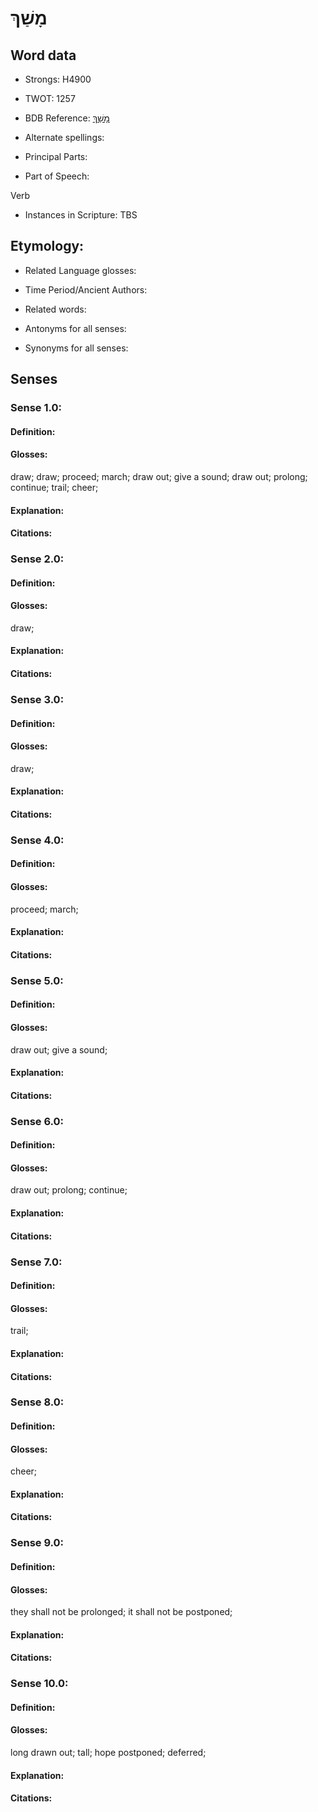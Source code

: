 # מָשַׁךְ

<!-- Status: S2="NeedsEdits" -->
<!-- Lexica used for edits:   -->

## Word data

* Strongs: H4900

* TWOT: 1257

* BDB Reference: [מָשַׁךְ](rc://en/bdb/dict/m.du.aa)

* Alternate spellings:

* Principal Parts:

* Part of Speech:

Verb

* Instances in Scripture: TBS

## Etymology:

* Related Language glosses:

* Time Period/Ancient Authors:

* Related words:

* Antonyms for all senses:

* Synonyms for all senses:

## Senses

### Sense 1.0:

#### Definition:

#### Glosses:

draw; draw; proceed; march; draw out; give a sound; draw out; prolong; continue; trail; cheer; 

#### Explanation:

#### Citations:



### Sense 2.0:

#### Definition:

#### Glosses:

draw; 

#### Explanation:

#### Citations:



### Sense 3.0:

#### Definition:

#### Glosses:

draw; 

#### Explanation:

#### Citations:



### Sense 4.0:

#### Definition:

#### Glosses:

proceed; march; 

#### Explanation:

#### Citations:



### Sense 5.0:

#### Definition:

#### Glosses:

draw out; give a sound; 

#### Explanation:

#### Citations:



### Sense 6.0:

#### Definition:

#### Glosses:

draw out; prolong; continue; 

#### Explanation:

#### Citations:



### Sense 7.0:

#### Definition:

#### Glosses:

trail; 

#### Explanation:

#### Citations:



### Sense 8.0:

#### Definition:

#### Glosses:

cheer; 

#### Explanation:

#### Citations:



### Sense 9.0:

#### Definition:

#### Glosses:

they shall not be prolonged; it shall not be postponed; 

#### Explanation:

#### Citations:



### Sense 10.0:

#### Definition:

#### Glosses:

long drawn out; tall; hope postponed; deferred; 

#### Explanation:

#### Citations:



